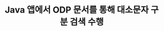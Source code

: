 ---
############################# Static ############################
layout: "auto-gen-gist"
draft: false
path: "ko/search/java/case-sensitive/odp/"
otherformats: PDF DOC DOT DOCX DOCM DOTX DOTM TXT ODT OTT RTF XLS XLT XLSX XLSM XLSB XLTX XLTM XLA XLAM ODS OTS CSV TSV XML PPT PPS POT PPTX PPTM POTX POTM PPSX PPSM PST OST EML EMLX MSG ONE ZIP XHTML MHTML MD CHM EPUB  FB2 

############################# Head ############################
head_title: "ODP 문서에서 대소문자 구분 텍스트 검색을 수행하는 Java API"
head_description: "GroupDocs.Search Java API를 사용하면 프로그래머가 대소문자를 구분하는 텍스트 검색을 수행하고 Java를 통해 ODP 문서에서 단어의 정확한 구조를 찾을 수 있습니다."

############################# Header ############################
title: "Java 앱에서 ODP 문서를 통해 대소문자 구분 검색 수행"
description: "GroupDocs.Search Java API를 사용하면 소프트웨어 개발자가 Java 앱에서 PDF, HTML, DOCX, PPTX, XLSX 등과 같은 다양한 문서 유형을 통해 대소문자 구분 텍스트 검색을 적용할 수 있습니다."

######################### Download Button #######################
button:
    enable: true

############################# About ############################
about:
    enable: true
    title: "Java 앱에서 대소문자 구분 검색을 수행하는 방법은 무엇입니까?"
    content: |
      대소문자 구분은 웹, 데이터베이스 또는 문서 검색에서 대문자(대문자)와 소문자(소문자)를 구별하는 프로그램의 기능을 설명하는 매우 유용한 검색 기술입니다. 기본적으로 검색 엔진은 대소문자를 구분하지 않는다는 점을 기억하는 것이 중요합니다. 즉, Computer라는 단어를 검색하면 키 이름이 있는 두 조각 또는 Computer와 computer라는 단어가 있는 텍스트가 모두 표시됩니다. 대소문자를 구분하는 검색이 필요함을 의미하는 대문자 'Computer'로 검색 결과를 좁혀야 한다고 가정해 보겠습니다. GroupDocs.Search for Java는 소프트웨어 개발자가 PDF, HTML, Outlook 전자 메일, Microsoft Office Word, Excel 워크시트, PowerPoint 프레젠테이션, Outlook MSG, PST 등. 또한 키보드 레이아웃과 일치하지 않는 언어로 작성된 검색어를 식별할 수 있습니다.

############################# content ############################
steps:
    enable: true
    block:
    - title_left: "Java를 통한 ODP 문서의 대소문자 구분 검색"
      content_left: |
       GroupDocs.Search Java API는 기본 및 고급 검색 기능에 대한 완전한 지원을 통합하여 소프트웨어 개발자가 몇 줄의 코드로 Java 애플리케이션 내에서 대소문자를 구분하여 검색할 수 있도록 합니다.
       
       다음 Java 코드 예제는 몇 줄의 코드로 ODP 파일의 텍스트에서 쿼리를 사용하여 대소문자 구분 검색을 수행하는 방법을 보여줍니다.

      title_right: "ODP 파일에서 대소문자 구분 검색 수행"
      content_right: |
         * 색인 폴더와 문서 폴더의 경로를 식별합니다.
         * [Index](https://apireference.groupdocs.com/search/java/com.groupdocs.search/Index#Index(java.lang.String)) 클래스의 인스턴스를 호출하여 지정된 폴더에 인덱스 생성
         * [Add](https://apireference.groupdocs.com/search/net/groupdocs.search.index/add/methods/1) 클래스의 인스턴스를 호출하여 지정된 폴더에서 문서 인덱싱
         * [SearchOptions](https://apireference.groupdocs.com/search/net/groupdocs.search.options/searchoptions) 클래스의 새 인스턴스 시작
         * [UseCaseSensitiveSearch](https://apireference.groupdocs.com/search/net/groupdocs.search.options/searchoptions/properties/usecasesensitivesearch) 메서드를 호출하여 대소문자 구분 검색 옵션 활성화
         * 검색 쿼리 정의 및 검색 시작
         
        
      gisthash: "f5cba2431bcb82d746d2a002b1947d21"
      gistfile: "case-sensitive_in_text_queries_java.java"

    - title_left: "Java를 통해 개체 형식에서 대소문자 구분 검색 만들기"
      content_left: |
        GroupDocs.Search Java는 소프트웨어 개발자에게 자신의 응용 프로그램 내에서 다양한 문서 형식에 대한 검색 기능을 포함할 수 있는 기능을 제공합니다. 다음 Java 코드 예제는 ODP 문서를 통해 개체 형식의 쿼리로 대소문자 구분 검색을 수행하는 방법을 보여줍니다.

      title_right: "ODP 문서에서 대소문자 구분 검색 적용"
      content_right: |
        * 색인 폴더와 문서 폴더의 경로를 식별합니다.
        * [Index](https://apireference.groupdocs.com/search/java/com.groupdocs.search/Index#Index(java.lang.String)) 클래스의 인스턴스를 호출하여 지정된 폴더에 인덱스 생성
        * [Add](https://apireference.groupdocs.com/search/net/groupdocs.search.index/add/methods/1) 클래스의 인스턴스를 호출하여 지정된 폴더에서 문서 인덱싱
        * [SearchOptions](https://apireference.groupdocs.com/search/net/groupdocs.search.options/searchoptions) 클래스의 새 인스턴스 시작
        * [UseCaseSensitiveSearch](https://apireference.groupdocs.com/search/net/groupdocs.search.options/searchoptions/properties/usecasesensitivesearch) 메서드를 호출하여 대소문자 구분 검색 옵션 활성화
        * [createWordQuery](https://apireference.groupdocs.com/search/java/com.groupdocs.search/SearchQuery#createWordQuery(java.lang.String)) 메소드를 호출하여 객체에 검색어 생성
        * 검색 쿼리 정의 및 검색 시작
     
      gisthash: "9e2aee884e199033f89c2c21cde108b7"
      gistfile: "case-sensitive_search_in_object_form_java.java"

    - title_left: "시스템 요구 사항"
      content_left: |
       GroupDocs.Search for Java는 모든 주요 플랫폼 및 운영 체제에서 지원됩니다. 전체 시스템 요구 사항 가이드를 보려면 아래 코드를 실행하기 전에 [시스템 요구 사항](https://docs.groupdocs.com/search/java/system-requirements/)을 방문하십시오. 다음 전제 조건이 컴퓨터에 설치되어 있는지 확인하십시오. 체계:
         * 운영 체제: 마이크로소프트 윈도우, 리눅스, 맥OS
         * 자바 버전 지원: J2SE 7.0(1.7), J2SE 8.0(1.8) 이상
         * GroupDocs[Repository](https://repository.groupdocs.com/repo/com/groupdocs/groupdocs-search/)에서 최신 버전의 GroupDocs.Search for Java API 다운로드
        
      title_right: "GroupDocs.Search를 사용하는 이유"
      content_right: |
        * 메모리와 디스크에서 검색 인덱스 생성.
        * 파일, 스트림 또는 구조에서 인덱싱하는 기능.
        * 암호로 보호된 문서 색인 생성 지원.
        * 여러 인덱스 병합 지원.
        * 검색 인덱싱 중에 문서를 필터링합니다.
        * 검색 중 맞춤법 검사 지원.
        * 혼합 문자가 완전히 지원됩니다.
        * 다양한 검색 유형을 하나의 검색어로 결합합니다.
        * 간단한 단어 및 정규식 검색 지원
        * 검색 쿼리에서 별칭 대체를 완벽하게 지원합니다.

demos:
    enable: true
        

more_formats:
    enable: true


back_to_top:
    enable: true
---